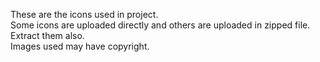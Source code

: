 These are the icons used in project.<br>
Some icons are uploaded directly and others are uploaded in zipped file.<br>
Extract them also.<br>
Images used may have copyright.
